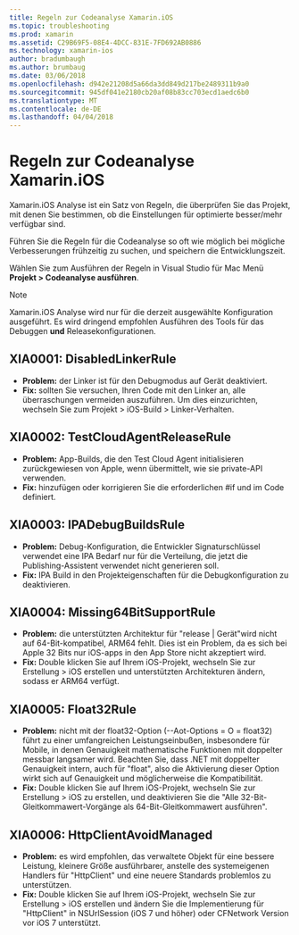 ```yaml
---
title: Regeln zur Codeanalyse Xamarin.iOS
ms.topic: troubleshooting
ms.prod: xamarin
ms.assetid: C29B69F5-08E4-4DCC-831E-7FD692AB0886
ms.technology: xamarin-ios
author: bradumbaugh
ms.author: brumbaug
ms.date: 03/06/2018
ms.openlocfilehash: d942e21208d5a66da3dd849d217be2489311b9a0
ms.sourcegitcommit: 945df041e2180cb20af08b83cc703ecd1aedc6b0
ms.translationtype: MT
ms.contentlocale: de-DE
ms.lasthandoff: 04/04/2018
---
```

# <a name="xamarinios-analysis-rules"></a>Regeln zur Codeanalyse Xamarin.iOS

Xamarin.iOS Analyse ist ein Satz von Regeln, die überprüfen Sie das Projekt, mit denen Sie bestimmen, ob die Einstellungen für optimierte besser/mehr verfügbar sind.

Führen Sie die Regeln für die Codeanalyse so oft wie möglich bei mögliche Verbesserungen frühzeitig zu suchen, und speichern die Entwicklungszeit.

Wählen Sie zum Ausführen der Regeln in Visual Studio für Mac Menü **Projekt > Codeanalyse ausführen**.

> [!NOTE]
> Xamarin.iOS Analyse wird nur für die derzeit ausgewählte Konfiguration ausgeführt. Es wird dringend empfohlen Ausführen des Tools für das Debuggen **und** Releasekonfigurationen.

<a name="XIA0001" />

## <a name="xia0001-disabledlinkerrule"></a>XIA0001: DisabledLinkerRule

- **Problem:** der Linker ist für den Debugmodus auf Gerät deaktiviert.
- **Fix:** sollten Sie versuchen, Ihren Code mit den Linker an, alle überraschungen vermeiden auszuführen.
Um dies einzurichten, wechseln Sie zum Projekt > iOS-Build > Linker-Verhalten.

<a name="XIA0002" />

## <a name="xia0002-testcloudagentreleaserule"></a>XIA0002: TestCloudAgentReleaseRule

- **Problem:** App-Builds, die den Test Cloud Agent initialisieren zurückgewiesen von Apple, wenn übermittelt, wie sie private-API verwenden.
- **Fix:** hinzufügen oder korrigieren Sie die erforderlichen #if und im Code definiert.

<a name="XIA0003" />

## <a name="xia0003-ipadebugbuildsrule"></a>XIA0003: IPADebugBuildsRule

- **Problem:** Debug-Konfiguration, die Entwickler Signaturschlüssel verwendet eine IPA Bedarf nur für die Verteilung, die jetzt die Publishing-Assistent verwendet nicht generieren soll.
- **Fix:** IPA Build in den Projekteigenschaften für die Debugkonfiguration zu deaktivieren.

<a name="XIA0004" />

## <a name="xia0004-missing64bitsupportrule"></a>XIA0004: Missing64BitSupportRule

- **Problem:** die unterstützten Architektur für "release | Gerät"wird nicht auf 64-Bit-kompatibel, ARM64 fehlt. Dies ist ein Problem, da es sich bei Apple 32 Bits nur iOS-apps in den App Store nicht akzeptiert wird.
- **Fix:** Double klicken Sie auf Ihrem iOS-Projekt, wechseln Sie zur Erstellung > iOS erstellen und unterstützten Architekturen ändern, sodass er ARM64 verfügt.

<a name="XIA0005" />

## <a name="xia0005-float32rule"></a>XIA0005: Float32Rule

- **Problem:** nicht mit der float32-Option (--Aot-Options = O = float32) führt zu einer umfangreichen Leistungseinbußen, insbesondere für Mobile, in denen Genauigkeit mathematische Funktionen mit doppelter messbar langsamer wird. Beachten Sie, dass .NET mit doppelter Genauigkeit intern, auch für "float", also die Aktivierung dieser Option wirkt sich auf Genauigkeit und möglicherweise die Kompatibilität.
- **Fix:** Double klicken Sie auf Ihrem iOS-Projekt, wechseln Sie zur Erstellung > iOS zu erstellen, und deaktivieren Sie die "Alle 32-Bit-Gleitkommawert-Vorgänge als 64-Bit-Gleitkommawert ausführen".

<a name="XIA0006" />

## <a name="xia0006-httpclientavoidmanaged"></a>XIA0006: HttpClientAvoidManaged

- **Problem:** es wird empfohlen, das verwaltete Objekt für eine bessere Leistung, kleinere Größe ausführbarer, anstelle des systemeigenen Handlers für "HttpClient" und eine neuere Standards problemlos zu unterstützen.
- **Fix:** Double klicken Sie auf Ihrem iOS-Projekt, wechseln Sie zur Erstellung > iOS erstellen und ändern Sie die Implementierung für "HttpClient" in NSUrlSession (iOS 7 und höher) oder CFNetwork Version vor iOS 7 unterstützt.
